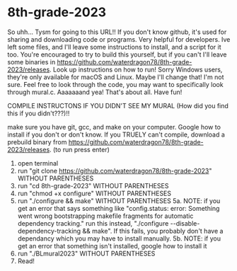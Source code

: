 # 8th-grade-2023
So uhh... Tysm for going to this URL!! If you don't know github, it's used for sharing and downloading code or programs. Very helpful for developers. Ive left some files, and I'll leave some instructions to install, and a script for it too. You're encouraged to try to build this yourself, but if you can't I'll leave some binaries in https://github.com/waterdragon78/8th-grade-2023/releases. Look up instructions on how to run! Sorry Windows users, they're only available for macOS and Linux. Maybe I'll change that! I'm not sure. Feel free to look through the code, you may want to specifically look through mural.c. Aaaaaaand yea! That's about all. Have fun!

COMPILE INSTRUCTONS IF YOU DIDN'T SEE MY MURAL (How did you find this if you didn't???)!!

make sure you have git, gcc, and make on your computer. Google how to install if you don't or don't know. If you TRUELY can't compile, download a prebuild binary from https://github.com/waterdragon78/8th-grade-2023/releases.
(to run press enter)
1. open terminal
2. run "git clone https://github.com/waterdragon78/8th-grade-2023" WITHOUT PARENTHESES
3. run "cd 8th-grade-2023" WITHOUT PARENTHESES
4. run "chmod +x configure" WITHOUT PARENTHESES
5. run "./configure && make" WITHOUT PARENTHESES
5a. NOTE: if you get an error that says something like "config.status: error: Something went wrong bootstrapping makefile fragments for automatic dependency tracking." run this instead, "./configure --disable-dependency-tracking && make". If this fails, you probably don't have a dependancy which you may have to install manually.
5b. NOTE: if you get an error that something isn't installed, google how to install it
6. run "./BLmural2023" WITHOUT PARENTHESES
7. Read!
